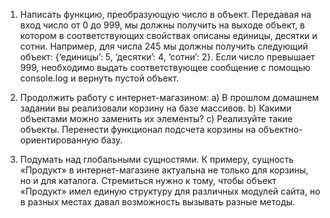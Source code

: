 1. Написать функцию, преобразующую число в объект. Передавая на вход число от 0 до 999, мы должны получить на выходе объект, в котором в соответствующих свойствах описаны единицы, десятки и сотни. Например, для числа 245 мы должны получить следующий объект: {‘единицы’: 5, ‘десятки’: 4, ‘сотни’: 2}. Если число превышает 999, необходимо выдать соответствующее сообщение с помощью console.log и вернуть пустой объект.

2. Продолжить работу с интернет-магазином:
   a) В прошлом домашнем задании вы реализовали корзину на базе массивов.
   b) Какими объектами можно заменить их элементы?
   c) Реализуйте такие объекты. Перенести функционал подсчета корзины на объектно-ориентированную базу.

3. Подумать над глобальными сущностями. К примеру, сущность «Продукт» в интернет-магазине актуальна не только для корзины, но и для каталога. Стремиться нужно к тому, чтобы объект «Продукт» имел единую структуру для различных модулей сайта, но в разных местах давал возможность вызывать разные методы.
